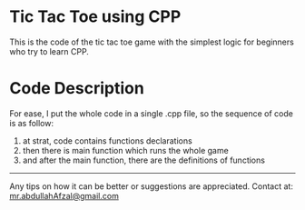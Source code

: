 # Tic Tac Toe using CPP
This is the code of the tic tac toe game with the simplest logic for beginners who try to learn CPP.
# Code Description
For ease, I put the whole code in a single .cpp file, so the sequence of code is as follow:

1. at strat, code contains functions declarations
2. then there is main function which runs the whole game
3. and after the main function, there are the definitions of functions
---

Any tips on how it can be better or suggestions are appreciated.
Contact at: mr.abdullahAfzal@gmail.com
